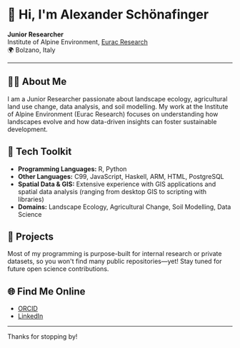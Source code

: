 # 👋 Hi, I'm Alexander Schönafinger

**Junior Researcher**  
Institute of Alpine Environment, [Eurac Research](https://www.eurac.edu/de/people/alexander-schoenafinger)  
🌍 Bolzano, Italy

---

## 👨‍🔬 About Me
I am a Junior Researcher passionate about landscape ecology, agricultural land use change, data analysis, and soil modelling. My work at the Institute of Alpine Environment (Eurac Research) focuses on understanding how landscapes evolve and how data-driven insights can foster sustainable development.

## 🧰 Tech Toolkit

- **Programming Languages:** R, Python  
- **Other Languages:** C99, JavaScript, Haskell, ARM, HTML, PostgreSQL  
- **Spatial Data & GIS:** Extensive experience with GIS applications and spatial data analysis (ranging from desktop GIS to scripting with libraries)  
- **Domains:** Landscape Ecology, Agricultural Change, Soil Modelling, Data Science

## 🚀 Projects
Most of my programming is purpose-built for internal research or private datasets, so you won't find many public repositories—yet! Stay tuned for future open science contributions.

## 🌐 Find Me Online

- [ORCID](https://orcid.org/0000-0002-4634-9414)
- [LinkedIn](https://www.linkedin.com/in/alexander-sch%C3%B6nafinger-6205a0219/)

---

Thanks for stopping by!
